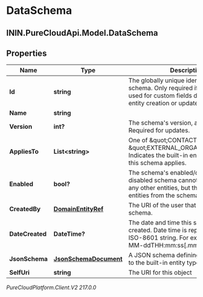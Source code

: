# DataSchema

## ININ.PureCloudApi.Model.DataSchema

## Properties

|Name | Type | Description | Notes|
|------------ | ------------- | ------------- | -------------|
| **Id** | **string** | The globally unique identifier for the schema.  Only required if a schema is used for custom fields during external entity creation or updates. | [optional] |
| **Name** | **string** |  | [optional] |
| **Version** | **int?** | The schema&#39;s version, a positive integer. Required for updates. | |
| **AppliesTo** | **List&lt;string&gt;** | One of \&quot;CONTACT\&quot; or \&quot;EXTERNAL_ORGANIZATION\&quot;.  Indicates the built-in entity type to which this schema applies. | [optional] |
| **Enabled** | **bool?** | The schema&#39;s enabled/disabled status. A disabled schema cannot be assigned to any other entities, but the data on those entities from the schema still exists. | [optional] |
| **CreatedBy** | [**DomainEntityRef**](DomainEntityRef) | The URI of the user that created this schema. | [optional] |
| **DateCreated** | **DateTime?** | The date and time this schema was created. Date time is represented as an ISO-8601 string. For example: yyyy-MM-ddTHH:mm:ss[.mmm]Z | [optional] |
| **JsonSchema** | [**JsonSchemaDocument**](JsonSchemaDocument) | A JSON schema defining the extension to the built-in entity type. | |
| **SelfUri** | **string** | The URI for this object | [optional] |



_PureCloudPlatform.Client.V2 217.0.0_
